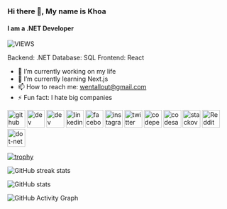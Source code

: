 ### Hi there 👋, My name is Khoa
#### I am a .NET Developer
![VIEWS](https://gpvc.arturio.dev/wentallout)

Backend: .NET
Database: SQL
Frontend: React

- 🔭 I’m currently working on my life 
- 🌱 I’m currently learning Next.js 
- 📫 How to reach me: wentallout@gmail.com 
- ⚡ Fun fact: I hate big companies


[<img src='https://cdn.jsdelivr.net/npm/simple-icons@3.0.1/icons/github.svg' alt='github' height='40'>](https://github.com/wentallout)  [<img src='https://cdn.jsdelivr.net/npm/simple-icons@3.0.1/icons/dev-dot-to.svg' alt='dev' height='40'>](https://dev.to/wentallout)  [<img src='https://cdn.jsdelivr.net/npm/simple-icons@3.0.1/icons/hashnode.svg' alt='dev' height='40'>](https://khoa.hashnode.dev)  [<img src='https://cdn.jsdelivr.net/npm/simple-icons@3.0.1/icons/linkedin.svg' alt='linkedin' height='40'>](https://www.linkedin.com/in/wentallout/)  [<img src='https://cdn.jsdelivr.net/npm/simple-icons@3.0.1/icons/facebook.svg' alt='facebook' height='40'>](https://www.facebook.com/wentallout)  [<img src='https://cdn.jsdelivr.net/npm/simple-icons@3.0.1/icons/instagram.svg' alt='instagram' height='40'>](https://www.instagram.com/wentallout/)  [<img src='https://cdn.jsdelivr.net/npm/simple-icons@3.0.1/icons/twitter.svg' alt='twitter' height='40'>](https://twitter.com/wentallout)  [<img src='https://cdn.jsdelivr.net/npm/simple-icons@3.0.1/icons/codepen.svg' alt='codepen' height='40'>](https://codepen.io/wentallout)  [<img src='https://cdn.jsdelivr.net/npm/simple-icons@3.0.1/icons/codesandbox.svg' alt='codesandbox' height='40'>](https://codesandbox.io/u/wentallout)  [<img src='https://cdn.jsdelivr.net/npm/simple-icons@3.0.1/icons/stackoverflow.svg' alt='stackoverflow' height='40'>](https://stackoverflow.com/users/16993772)  [<img src='https://cdn.jsdelivr.net/npm/simple-icons@3.0.1/icons/reddit.svg' alt='Reddit' height='40'>](https://www.reddit.com/user/wentallout)  [<img src='https://cdn.jsdelivr.net/npm/simple-icons@3.0.1/icons/dot-net.svg' alt='dot-net' height='40'>](https://docs.microsoft.com/en-us/dotnet/)  

[![trophy](https://github-profile-trophy.vercel.app/?username=wentallout&row=2&column=3&theme=onedark)](https://github.com/ryo-ma/github-profile-trophy)

![GitHub streak stats](https://github-readme-streak-stats.herokuapp.com/?user=wentallout)
 
![GitHub stats](https://github-readme-stats.vercel.app/api?username=wentallout&show_icons=true)  

![GitHub Activity Graph](https://activity-graph.herokuapp.com/graph?username=wentallout)  

 

 

  
